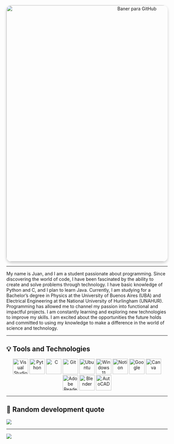 
<div align="center">
  <img src="https://github.com/user-attachments/assets/2f0effda-0e79-411c-8d66-b0131c8b1971" alt="Baner para GitHub" width="800" style="border-radius: 15px; box-shadow: 0 4px 8px rgba(0, 0, 0, 0.2);">
</div>

------------------------------------------------------------------------------------------------------------------------------------------------------------------------------------------

My name is Juan, and I am a student passionate about programming. Since discovering the world of code, I have been fascinated by the ability to create and solve problems through technology. I have basic knowledge of Python and C, and I plan to learn Java. Currently, I am studying for a Bachelor’s degree in Physics at the University of Buenos Aires (UBA) and Electrical Engineering at the National University of Hurlingham (UNAHUR). Programming has allowed me to channel my passion into functional and impactful projects. I am constantly learning and exploring new technologies to improve my skills. I am excited about the opportunities the future holds and committed to using my knowledge to make a difference in the world of science and technology.

------------------------------------------------------------------------------------------------------------------------------------------------------------------------------------------

## 💡 Tools and Technologies

<p align="center">
  <img src="https://cdn.jsdelivr.net/gh/devicons/devicon/icons/vscode/vscode-original.svg" width="48" height="48" alt="Visual Studio Code" />
  <img src="https://cdn.jsdelivr.net/gh/devicons/devicon/icons/python/python-original.svg" width="48" height="48" alt="Python" />
  <img src="https://cdn.jsdelivr.net/gh/devicons/devicon/icons/c/c-original.svg" width="48" height="48" alt="C" />
  <img src="https://cdn.jsdelivr.net/gh/devicons/devicon/icons/git/git-original.svg" width="48" height="48" alt="Git" />
  <img src="https://cdn.jsdelivr.net/gh/devicons/devicon/icons/ubuntu/ubuntu-plain.svg" width="48" height="48" alt="Ubuntu" />
  <img src="https://cdn.jsdelivr.net/gh/devicons/devicon/icons/windows8/windows8-original.svg" width="48" height="48" alt="Windows 11" />
  <img src="https://cdn.jsdelivr.net/gh/devicons/devicon/icons/notion/notion-original.svg" width="48" height="48" alt="Notion" />
  <img src="https://cdn.jsdelivr.net/gh/devicons/devicon/icons/google/google-original.svg" width="48" height="48" alt="Google" />
  <img src="https://cdn.jsdelivr.net/gh/devicons/devicon/icons/canva/canva-original.svg" width="48" height="48" alt="Canva" />
  <img src="https://cdn.jsdelivr.net/gh/devicons/devicon/icons/adobe/adobe-original.svg" width="48" height="48" alt="Adobe Reader" />
  <img src="https://cdn.jsdelivr.net/gh/devicons/devicon/icons/blender/blender-original.svg" width="48" height="48" alt="Blender" />
  <img src="https://cdn.jsdelivr.net/gh/devicons/devicon/icons/autocad/autocad-original.svg" width="48" height="48" alt="AutoCAD" />
</p>

-----------------------------------------------------------------------------------------------------------------------------------------------------------------------------------------



## 📑 Random development quote
![](https://quotes-github-readme.vercel.app/api?type=horizontal&theme=tokyonight)

---
[![](https://visitcount.itsvg.in/api?id=JunimaG&icon=0&color=0)](https://visitcount.itsvg.in)

<!-- Proudly created with GPRM ( https://gprm.itsvg.in ) -->



